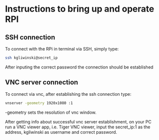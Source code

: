 # Instructions to bring up and operate RPI

## SSH connection

To connect with the RPi in terminal via SSH, simply type:

```bash
ssh kgliwinski@secret_ip
```

After inputing the correct password the connection should be established

## VNC server connection

To connect via vnc, after establishing the ssh connection type:

```bash
vnserver -geometry 1920x1080 :1
```
-geometry sets the resolution of vnc window.

After getting info about successful vnc server establishment, on your PC run a VNC viewer app, i.e. Tiger VNC viewer, input the secret_ip:1 as the address, kgliwinski as username and correct password.

